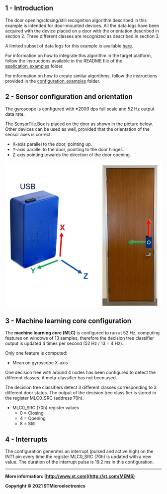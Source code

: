 ## 1 - Introduction

The door opening/closing/still recognition algorithm described in this example is intended for door-mounted devices. All the data logs have been acquired with the device placed on a door with the orientation described in section 2. Three different classes are recognized as described in section 3. 

A limited subset of data logs for this example is available [here](./datalogs/).

For information on how to integrate this algorithm in the target platform, follow the instructions available in the README file of the [application_examples]( https://github.com/STMicroelectronics/STMems_Machine_Learning_Core/tree/master/application_examples ) folder. 

For information on how to create similar algorithms, follow the instructions provided in the [configuration_examples]( https://github.com/STMicroelectronics/STMems_Machine_Learning_Core/tree/master/configuration_examples ) folder. 


## 2 - Sensor configuration and orientation

The gyroscope is configured with ±2000 dps full scale and 52 Hz output data rate.

The [SensorTile.Box](https://www.st.com/content/st_com/en/products/evaluation-tools/product-evaluation-tools/mems-motion-sensor-eval-boards/steval-mksbox1v1.html) is placed on the door as shown in the picture below. Other devices can be used as well, provided that the orientation of the sensor axes is correct.

- X-axis parallel to the door, pointing up.
- Y-axis parallel to the door, pointing to the door hinges.
- Z-axis pointing towards the direction of the door opening.

![SensorTileBoxOnLeftLeg](./images/SensorTileBoxOnDoor.jpg)

## 3 - Machine learning core configuration

The **machine learning core (MLC)** is configured to run at 52 Hz, computing features on windows of 13 samples, therefore the decision tree classifier output is updated 4 times per second (52 Hz / 13 = 4 Hz).

Only one feature is computed:

- Mean on gyroscope X-axis

One decision tree with around 4 nodes has been configured to detect the different classes.
A meta-classifier has not been used.  

The decision tree classifiers detect 3 different classes corresponding to 3 different door states. The output of the decision tree classifier is stored in the register MLC0_SRC (address 70h).  

- MLC0_SRC (70h) register values
  - 0 = Closing
  - 4 = Opening
  - 8 = Still

## 4 - Interrupts

The configuration generates an interrupt (pulsed and active high) on the INT1 pin every time the register MLC0_SRC (70h) is updated with a new value. The duration of the interrupt pulse is 19.2 ms in this configuration.

------

**More information: [http://www.st.com](http://st.com/MEMS)**

**Copyright © 2021 STMicroelectronics**

